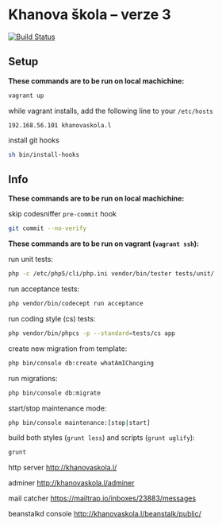 Khanova škola – verze 3
=======================

[![Build Status](https://travis-ci.org/KhanovaSkola/khanovaskola-v3.svg?branch=master)](https://travis-ci.org/KhanovaSkola/khanovaskola-v3)

Setup
-----

**These commands are to be run on local machichine:**

```sh
vagrant up
```

while vagrant installs, add the following line to your `/etc/hosts`
```
192.168.56.101 khanovaskola.l
```

install git hooks
```sh
sh bin/install-hooks
```

Info
----

**These commands are to be run on local machichine:**

skip codesniffer `pre-commit` hook
```sh
git commit --no-verify
```

**These commands are to be run on vagrant (`vagrant ssh`):**

run unit tests:
```sh
php -c /etc/php5/cli/php.ini vendor/bin/tester tests/unit/
```

run acceptance tests:
```sh
php vendor/bin/codecept run acceptance
```

run coding style (cs) tests:
```sh
php vendor/bin/phpcs -p --standard=tests/cs app
```

create new migration from template:
```sh
php bin/console db:create whatAmIChanging
```

run migrations:
```sh
php bin/console db:migrate
```

start/stop maintenance mode:
```sh
php bin/console maintenance:[stop|start]
```

build both styles (`grunt less`) and scripts (`grunt uglify`):
```sh
grunt
```

http server
http://khanovaskola.l/

adminer
http://khanovaskola.l/adminer

mail catcher
https://mailtrap.io/inboxes/23883/messages

beanstalkd console
http://khanovaskola.l/beanstalk/public/
